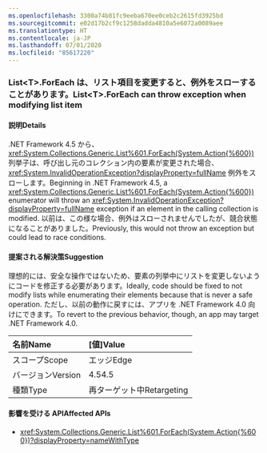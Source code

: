 ```yaml
---
ms.openlocfilehash: 3300a74b81fc9eeba670ee0ceb2c2615fd3925bd
ms.sourcegitcommit: e02d17b2cf9c1258dadda4810a5e6072a0089aee
ms.translationtype: HT
ms.contentlocale: ja-JP
ms.lasthandoff: 07/01/2020
ms.locfileid: "85617220"
---
```

### <a name="listlttgtforeach-can-throw-exception-when-modifying-list-item"></a><span data-ttu-id="bd7fe-101">List&lt;T&gt;.ForEach は、リスト項目を変更すると、例外をスローすることがあります。</span><span class="sxs-lookup"><span data-stu-id="bd7fe-101">List&lt;T&gt;.ForEach can throw exception when modifying list item</span></span>

#### <a name="details"></a><span data-ttu-id="bd7fe-102">説明</span><span class="sxs-lookup"><span data-stu-id="bd7fe-102">Details</span></span>

<span data-ttu-id="bd7fe-103">.NET Framework 4.5 から、<xref:System.Collections.Generic.List%601.ForEach(System.Action{%600})> 列挙子は、呼び出し元のコレクション内の要素が変更された場合、<xref:System.InvalidOperationException?displayProperty=fullName> 例外をスローします。</span><span class="sxs-lookup"><span data-stu-id="bd7fe-103">Beginning in .NET Framework 4.5, a <xref:System.Collections.Generic.List%601.ForEach(System.Action{%600})> enumerator will throw an <xref:System.InvalidOperationException?displayProperty=fullName> exception if an element in the calling collection is modified.</span></span> <span data-ttu-id="bd7fe-104">以前は、この様な場合、例外はスローされませんでしたが、競合状態になることがありました。</span><span class="sxs-lookup"><span data-stu-id="bd7fe-104">Previously, this would not throw an exception but could lead to race conditions.</span></span>

#### <a name="suggestion"></a><span data-ttu-id="bd7fe-105">提案される解決策</span><span class="sxs-lookup"><span data-stu-id="bd7fe-105">Suggestion</span></span>

<span data-ttu-id="bd7fe-106">理想的には、安全な操作ではないため、要素の列挙中にリストを変更しないようにコードを修正する必要があります。</span><span class="sxs-lookup"><span data-stu-id="bd7fe-106">Ideally, code should be fixed to not modify lists while enumerating their elements because that is never a safe operation.</span></span> <span data-ttu-id="bd7fe-107">ただし、以前の動作に戻すには、アプリを .NET Framework 4.0 向けにできます。</span><span class="sxs-lookup"><span data-stu-id="bd7fe-107">To revert to the previous behavior, though, an app may target .NET Framework 4.0.</span></span>

| <span data-ttu-id="bd7fe-108">名前</span><span class="sxs-lookup"><span data-stu-id="bd7fe-108">Name</span></span>    | <span data-ttu-id="bd7fe-109">[値]</span><span class="sxs-lookup"><span data-stu-id="bd7fe-109">Value</span></span>       |
|:--------|:------------|
| <span data-ttu-id="bd7fe-110">スコープ</span><span class="sxs-lookup"><span data-stu-id="bd7fe-110">Scope</span></span>   | <span data-ttu-id="bd7fe-111">エッジ</span><span class="sxs-lookup"><span data-stu-id="bd7fe-111">Edge</span></span>        |
| <span data-ttu-id="bd7fe-112">バージョン</span><span class="sxs-lookup"><span data-stu-id="bd7fe-112">Version</span></span> | <span data-ttu-id="bd7fe-113">4.5</span><span class="sxs-lookup"><span data-stu-id="bd7fe-113">4.5</span></span>         |
| <span data-ttu-id="bd7fe-114">種類</span><span class="sxs-lookup"><span data-stu-id="bd7fe-114">Type</span></span>    | <span data-ttu-id="bd7fe-115">再ターゲット中</span><span class="sxs-lookup"><span data-stu-id="bd7fe-115">Retargeting</span></span> |

#### <a name="affected-apis"></a><span data-ttu-id="bd7fe-116">影響を受ける API</span><span class="sxs-lookup"><span data-stu-id="bd7fe-116">Affected APIs</span></span>

- <xref:System.Collections.Generic.List%601.ForEach(System.Action{%600})?displayProperty=nameWithType>
